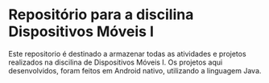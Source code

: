 # Repositório para a discilina Dispositivos Móveis I

Este repositorio é destinado a armazenar todas as atividades e projetos realizados na discilina de Dispositivos Móveis I. Os projetos aqui desenvolvidos, foram feitos em Android nativo, utilizando a linguagem Java.
